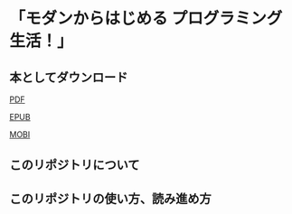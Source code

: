 # 「モダンからはじめる プログラミング生活！」

## 本としてダウンロード

<a href="../books/book.pdf" type="application/pdf">PDF</a>

<a href="../books/book.epub" type="application/epub+zip">EPUB</a>

<a href="../books/book.mobi" type="application/mobi">MOBI</a>

## このリポジトリについて

## このリポジトリの使い方、読み進め方
